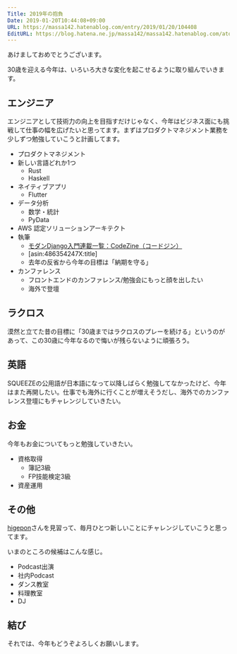 ```yaml
---
Title: 2019年の抱負
Date: 2019-01-20T10:44:08+09:00
URL: https://massa142.hatenablog.com/entry/2019/01/20/104408
EditURL: https://blog.hatena.ne.jp/massa142/massa142.hatenablog.com/atom/entry/10257846132709994490
---
```


あけましておめでとうございます。

30歳を迎える今年は、いろいろ大きな変化を起こせるように取り組んでいきます。

## エンジニア
エンジニアとして技術力の向上を目指すだけじゃなく、今年はビジネス面にも挑戦して仕事の幅を広げたいと思ってます。まずはプロダクトマネジメント業務を少しずつ勉強していこうと計画してます。

- プロダクトマネジメント
- 新しい言語どれか1つ
  - Rust
  - Haskell
- ネイティブアプリ
  - Flutter
- データ分析
  - 数学・統計
  - PyData
- AWS 認定ソリューションアーキテクト
- 執筆
  - [モダンDjango入門連載一覧：CodeZine（コードジン）](https://codezine.jp/article/corner/723)
  - [asin:486354247X:title]
  - 去年の反省から今年の目標は「納期を守る」
- カンファレンス
  - フロントエンドのカンファレンス/勉強会にもっと顔を出したい
  - 海外で登壇

## ラクロス

漠然と立てた昔の目標に「30歳まではラクロスのプレーを続ける」というのがあって、この30歳に今年なるので悔いが残らないように頑張ろう。

## 英語

SQUEEZEの公用語が日本語になって以降しばらく勉強してなかったけど、今年はまた再開したい。仕事でも海外に行くことが増えそうだし、海外でのカンファレンス登壇にもチャレンジしていきたい。

## お金

今年もお金についてもっと勉強していきたい。

- 資格取得
  - 簿記3級
  - FP技能検定3級
- 資産運用

## その他

[higepon](https://twitter.com/higeponja)さんを見習って、毎月ひとつ新しいことにチャレンジしていこうと思ってます。

いまのところの候補はこんな感じ。

* Podcast出演
* 社内Podcast
* ダンス教室
* 料理教室
* DJ

## 結び
それでは、今年もどうぞよろしくお願いします。
